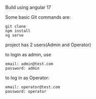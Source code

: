 Build using angular 17

Some basic Git commands are:
```
git clone
npm install
ng serve
```
project has 2 users(Admin and Operator)


to login as admin, use
```
email: admin@test.com
password: admin
```


to log in as Operator:

```
email: operator@test.com
password: operator
```
